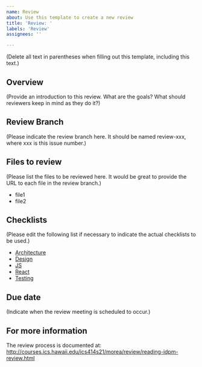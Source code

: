 ```yaml
---
name: Review
about: Use this template to create a new review
title: 'Review: '
labels: 'Review'
assignees: ''

---
```


(Delete all text in parentheses when filling out this template, including this text.)

## Overview

(Provide an introduction to this review. What are the goals? What should reviewers keep in mind as they do it?)

## Review Branch

(Please indicate the review branch here. It should be named review-xxx, where xxx is this issue number.)

## Files to review

(Please list the files to be reviewed here. It would be great to provide the URL to each file in the review branch.)

* file1
* file2

## Checklists

(Please edit the following list if necessary to indicate the actual checklists to be used.)

* [Architecture](../tree/master/checklists/architecture-checklist.md)
* [Design](../tree/master/checklists/design-checklist.md)
* [JS](../tree/master/checklists/js-checklist.md)
* [React](../tree/master/checklists/react-checklist.md)
* [Testing](../tree/master/checklists/testing-checklist.md)

## Due date

(Indicate when the review meeting is scheduled to occur.)

## For more information

The review process is documented at: http://courses.ics.hawaii.edu/ics414s21/morea/review/reading-idpm-review.html
